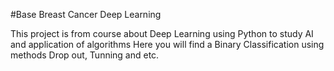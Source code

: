 #Base Breast Cancer Deep Learning

This project is from course about Deep Learning using Python to study AI and application of algorithms
Here you will find a Binary Classification using methods Drop out, Tunning  and etc.
